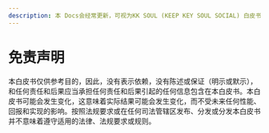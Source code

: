 ```yaml
---
description: 本 Docs会经常更新，可视为KK SOUL (KEEP KEY SOUL SOCIAL) 白皮书/路线图
---
```


# 免责声明

本白皮书仅供参考目的，因此，没有表示依赖，没有陈述或保证（明示或默示），和任何责任和后果应当承担任何责任和后果引起的任何信息包含在本白皮书。本白皮书可能会发生变化，这意味着实际结果可能会发生变化，而不受未来任何性能、回报和实现的影响。按照法规要求或在任何司法管辖区发布、分发或分发本白皮书并不意味着遵守适用的法律、法规要求或规则。
